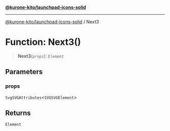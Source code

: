 [**@kurone-kito/launchpad-icons-solid**](../README.md)

***

[@kurone-kito/launchpad-icons-solid](../globals.md) / Next3

# Function: Next3()

> **Next3**(`props`): `Element`

## Parameters

### props

`SvgSVGAttributes`\<`SVGSVGElement`\>

## Returns

`Element`
